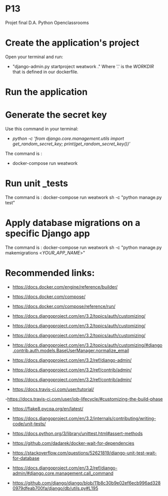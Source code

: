 # P13
Projet final D.A. Python Openclassrooms


# Create the application's project

Open your terminal and run:
- "django-admin.py startproject weatwork ."
Where '.' is the *WORKDIR* that is defined in our dockerfile. 

# Run the application

# Generate the secret key

Use this command in your terminal:
- *python -c 'from django.core.management.utils import get_random_secret_key; print(get_random_secret_key())'*

The command is :
- docker-compose run weatwork

# Run unit _tests

The command is :
docker-compose run weatwork sh -c "python manage.py test"

# Apply database migrations on a specific Django app

The command is :
docker-compose run weatwork sh -c "python manage.py makemigrations <*YOUR_APP_NAME*>"


# Recommended links:


- https://docs.docker.com/engine/reference/builder/

- https://docs.docker.com/compose/

- https://docs.docker.com/compose/reference/run/

- https://docs.djangoproject.com/en/3.2/topics/auth/customizing/

- https://docs.djangoproject.com/en/3.2/topics/auth/customizing/

- https://docs.djangoproject.com/en/3.2/topics/auth/customizing/

- https://docs.djangoproject.com/en/3.2/topics/auth/customizing/#django.contrib.auth.models.BaseUserManager.normalize_email

- https://docs.djangoproject.com/en/3.2/ref/django-admin/

- https://docs.djangoproject.com/en/3.2/ref/contrib/admin/

- https://docs.djangoproject.com/en/3.2/ref/contrib/admin/



- https://docs.travis-ci.com/user/tutorial/

-https://docs.travis-ci.com/user/job-lifecycle/#customizing-the-build-phase

- https://flake8.pycqa.org/en/latest/

- https://docs.djangoproject.com/en/3.2/internals/contributing/writing-code/unit-tests/

- https://docs.python.org/3/library/unittest.html#assert-methods

- https://github.com/dadarek/docker-wait-for-dependencies

- https://stackoverflow.com/questions/52621819/django-unit-test-wait-for-database

- https://docs.djangoproject.com/en/3.2/ref/django-admin/#django.core.management.call_command

- https://github.com/django/django/blob/11b8c30b9e02ef6ecb996ad3280979dfeab700fa/django/db/utils.py#L195
